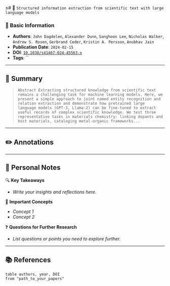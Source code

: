 ≤# 📖 `Structured information extraction from scientific text with large language models`

### 📌 Basic Information
- **Authors**: `John Dagdelen`, `Alexander Dunn`, `Sanghoon Lee`, `Nicholas Walker`, `Andrew S. Rosen`, `Gerbrand Ceder`, `Kristin A. Persson`, `Anubhav Jain`
- **Publication Date**: `2024-02-15`
- **DOI**: [`10.1038/s41467-024-45563-x`](https://doi.org/10.1038/s41467-024-45563-x)
- **Tags**: ``

---

## 📝 Summary
> `Abstract
            Extracting structured knowledge from scientific text remains a challenging task for machine learning models. Here, we present a simple approach to joint named entity recognition and relation extraction and demonstrate how pretrained large language models (GPT-3, Llama-2) can be fine-tuned to extract useful records of complex scientific knowledge. We test three representative tasks in materials chemistry: linking dopants and host materials, cataloging metal-organic frameworks...`

---

## ✏️ Annotations


---

## 🧐 Personal Notes
🔍 **Key Takeaways**  
- _Write your insights and reflections here._

📌 **Important Concepts**  
- _Concept 1_  
- _Concept 2_

❓ **Questions for Further Research**  
- _List questions or points you need to explore further._

---

## 📚 References
```dataview
table authors, year, DOI
from "path_to_your_papers"